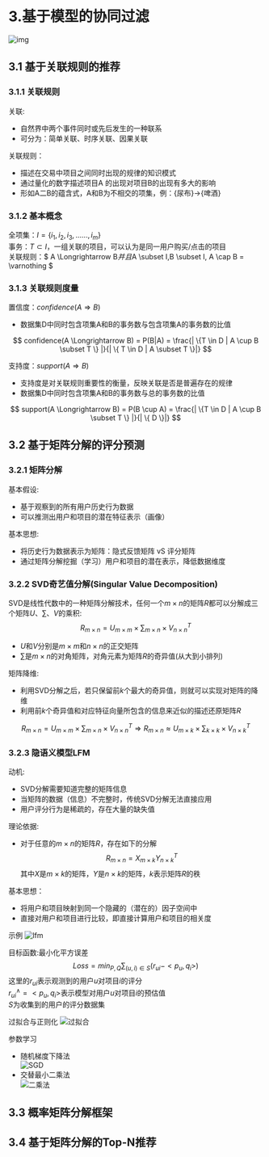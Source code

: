 # 3.基于模型的协同过滤

![img](images/3.1.png)

## 3.1 基于关联规则的推荐

### 3.1.1 关联规则
关联:
- 自然界中两个事件同时或先后发生的一种联系
- 可分为：简单关联、时序关联、因果关联

关联规则：
- 描述在交易中项目之间同时出现的规律的知识模式
- 通过量化的数字描述项目A 的出现对项目B的出现有多大的影响
- 形如A二B的蕴含式，A和B为不相交的项集，例：{尿布}->{啤酒}

### 3.1.2 基本概念

全项集：$I=\{ i_1,i_2,i_3,......,i_m\}$ <br/>
事务：$T \subset I$，一组关联的项目，可以认为是同一用户购买/点击的项目 <br/>
关联规则：$ A \Longrightarrow B$并且$A \subset I,B \subset I, A \cap B = \varnothing $

### 3.1.3 关联规则度量

置信度：$confidence(A \Longrightarrow B)$
- 数据集D中同时包含项集A和B的事务数与包含项集A的事务数的比值

$$
confidence(A \Longrightarrow B) = P(B|A) = \frac{| \{T \in D | A \cup B \subset T \} |}{| \{ T \in D | A \subset T \}|}
$$

支持度：$support(A \Longrightarrow B)$
- 支持度是对关联规则重要性的衡量，反映关联是否是普遍存在的规律
- 数据集D中同时包含项集A和B的事务数与总的事务数的比值

$$
support(A \Longrightarrow B) = P(B \cup A) = \frac{| \{T \in D | A \cup B \subset T \} |}{| \{ D \}|}
$$

## 3.2 基于矩阵分解的评分预测

### 3.2.1 矩阵分解

基本假设:
- 基于观察到的所有用户历史行为数据
- 可以推测出用户和项目的潜在特征表示（画像）

基本思想:
- 将历史行为数据表示为矩阵：隐式反馈矩阵 vS 评分矩阵
- 通过矩阵分解挖掘（学习）用户和项目的潜在表示，降低数据维度

### 3.2.2 SVD奇艺值分解(Singular Value Decomposition)</br>
SVD是线性代数中的一种矩阵分解技术，任何一个$m \times n$的矩阵$R$都可以分解成三个矩阵$U、\sum、V$的乘积:
$$
R_{m \times n} = U_{m \times m} \times {\sum}_{m \times n} \times V_{n \times n}^{T}
$$
- $U$和$V$分别是$m \times m$和$n \times n$的正交矩阵
- $\sum$是$m \times n$的对角矩阵，对角元素为矩阵$R$的奇异值(从大到小排列)

矩阵降维:
- 利用SVD分解之后，若只保留前$k$个最大的奇异值，则就可以实现对矩阵的降维
- 利用前$k$个奇异值和对应特征向量所包含的信息来近似的描述还原矩阵$R$

$$
R_{m \times n} = U_{m \times m} \times {\sum}_{m \times n} \times V_{n \times n}^{T} \Longrightarrow R_{m \times n} \approx U_{m \times k} \times {\sum}_{k \times k} \times V_{n \times k}^{T}
$$

### 3.2.3 隐语义模型LFM
动机:
- SVD分解需要知道完整的矩阵信息
- 当矩阵的数据（信息）不完整时，传统SVD分解无法直接应用
- 用户评分行为是稀疏的，存在大量的缺失值

理论依据: <br/>
- 对于任意的$m \times n$的矩阵$R$，存在如下的分解
$$ R_{m \times n}=X_{m \times k}Y_{n \times k}^{T} $$
其中$X$是$m \times k$的矩阵，$Y$是$n \times k$的矩阵，$k$表示矩阵$R$的秩

基本思想：
- 将用户和项目映射到同一个隐藏的（潜在的）因子空间中
- 直接对用户和项目进行比较，即直接计算用户和项目的相关度

示例
![lfm](images/3.lfm.png)

目标函数:最小化平方误差
$$
Loss = min_{P,Q} \sum_{(u,i) \in S}(r_{ui}-<p_u,q_i>)
$$
这里的$r_{ui}$表示观测到的用户$u$对项目$i$的评分<br/>$r^{\land}_{ui}=<p_u,q_i>$表示模型对用户$u$对项目$i$的预估值<br/>$S$为收集到的用户的评分数据集<br/>

过拟合与正则化
![过拟合](images/3.2.3.1.png)

参数学习
- 随机梯度下降法<br/>![SGD](images/3.2.3.2.png)
- 交替最小二乘法<br/>![二乘法](images/3.2.3.3.png)


## 3.3 概率矩阵分解框架

## 3.4 基于矩阵分解的Top-N推荐